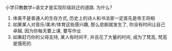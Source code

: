 小学只教数学+语文才是实现阶级跃迁的道路. 为什么?
1. 体美不是普通人的生存方式, 历史上的诗人和书法家一定首先是帝王将相
2. 如果某人对音乐/美术/体育这些感兴趣, 那么悲剧就发生了, 你没有时间让自己卓越, 因为你每天要上课, 要写作业
3. 如果赶巧你的父母支持, 某人有时间干, 并且花了大量的时间, 成为了梵高, 梵高是饿死的.